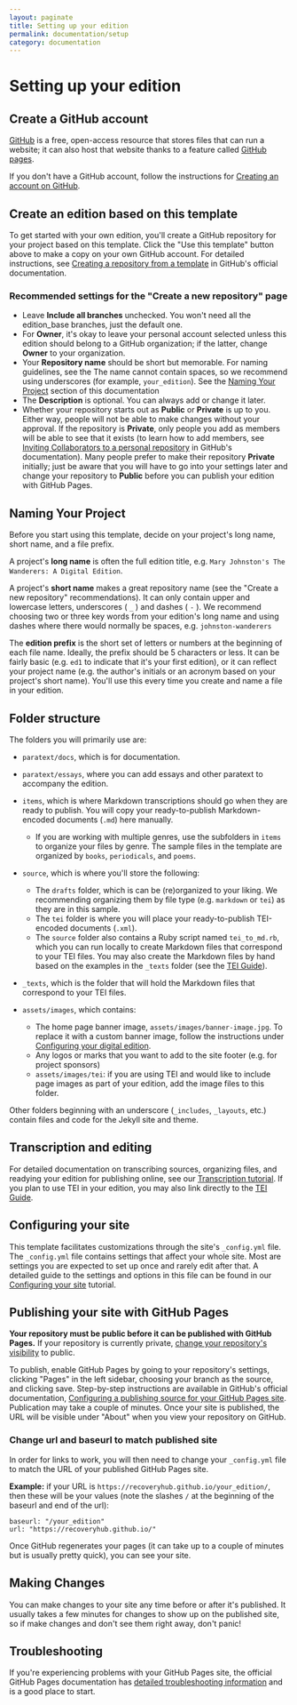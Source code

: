 ```yaml
---
layout: paginate
title: Setting up your edition
permalink: documentation/setup
category: documentation
---
```


# Setting up your edition

## Create a GitHub account

[GitHub](https://github.com/) is a free, open-access resource that stores files 
that can run a website; it can also host that website thanks to a feature called 
[GitHub pages](https://documentation.github.com/pages/). 

If you don't have a GitHub account, follow the instructions for 
[Creating an account on GitHub](https://documentation.github.com/en/get-started/start-your-journey/creating-an-account-on-github).

## Create an edition based on this template

To get started with your own edition, you'll create a GitHub repository for your 
project based on this template. Click the "Use this template" button 
above to make a copy on your own GitHub account. For detailed instructions, 
see [Creating a repository from a template](https://documentation.github.com/en/repositories/creating-and-managing-repositories/creating-a-repository-from-a-template) in GitHub's official documentation.

### Recommended settings for the "Create a new repository" page
- Leave **Include all branches** unchecked. You won't need all the edition_base 
  branches, just the default one.
- For **Owner**, it's okay to leave your personal account selected unless this 
  edition should belong to a GitHub organization; if the latter, change 
  **Owner** to your organization.
- Your **Repository name** should be short but memorable. For naming guidelines, 
  see the The name cannot contain spaces, so we recommend using underscores 
  (for example, `your_edition`). See the [Naming Your Project]() section of this documentation 
- The **Description** is optional. You can always add or change it later.
- Whether your repository starts out as **Public** or **Private** is up to you. 
  Either way, people will not be able to make changes without your approval. 
  If the repository is **Private**, only people you add as members will be able 
  to see that it exists (to learn how to add members, see 
  [Inviting Collaborators to a personal repository](https://documentation.github.com/en/account-and-profile/setting-up-and-managing-your-personal-account-on-github/managing-access-to-your-personal-repositories/inviting-collaborators-to-a-personal-repository) in GitHub's documentation). 
  Many people prefer to make their repository **Private** initially; just be 
  aware that you will have to go into your settings later and change your 
  repository to **Public** before you can publish your edition with GitHub Pages.

## Naming Your Project

Before you start using this template, decide on your project's long name, 
short name, and a file prefix. 

A project's **long name** is often the full edition title, e.g. 
`Mary Johnston's The Wanderers: A Digital Edition`.

A project's **short name** makes a great repository name (see the "Create a new 
repository" recommendations). It can only contain upper and lowercase letters, 
underscores ( `_` ) and dashes ( `-` ). We recommend choosing two or three key 
words from your edition's long name and using dashes where there would normally 
be spaces, e.g. `johnston-wanderers`

The **edition prefix** is the short set of letters or numbers at the beginning of each 
file name. Ideally, the prefix should be 5 characters or less. It can be fairly 
basic (e.g. `ed1` to indicate that it's your first edition), or it can reflect 
your project name (e.g. the author's initials or an acronym based on your 
project's short name). You'll use this every time you create and name a file 
in your edition.

## Folder structure

The folders you will primarily use are:
- `paratext/docs`, which is for documentation.
- `paratext/essays`, where you can add essays and other paratext to 
accompany the edition.
- `items`, which is where Markdown transcriptions should go when they are ready 
to publish. You will copy your ready-to-publish Markdown-encoded documents (`.md`) here manually.
  - If you are working with multiple genres, use the subfolders in `items` 
  to organize your files by genre. The sample files in the template are 
  organized by `books`, `periodicals`, and `poems`.
  
- `source`, which is where you'll store the following:
  - The `drafts` folder, which is can be (re)organized to your liking. We recommending organizing them by file type (e.g. `markdown` or `tei`) as they are in this sample.
  - The `tei` folder is where you will place your ready-to-publish TEI-encoded documents (`.xml`). 
  - The `source` folder also contains a Ruby script named `tei_to_md.rb`, which you can run locally to create Markdown files that correspond to your TEI files. You may also create the Markdown files by hand based on the examples in the `_texts` folder (see the [TEI Guide](https://recoveryhub.github.io/edition_template/documentation/tei)).
- `_texts`, which is the folder that will hold the Markdown files that correspond to your TEI files. 
- `assets/images`, which contains:
  - The home page banner image, `assets/images/banner-image.jpg`. To replace it with a custom banner image, follow the instructions under [Configuring your digital edition](https://recoveryhub.github.io/edition_template/documentation/site-config).
  - Any logos or marks that you want to add to the site footer (e.g. for project sponsors)
  - `assets/images/tei`: if you are using TEI and would like to include page images as part of your edition, add the image files to this folder. 

Other folders beginning with an underscore (`_includes`, `_layouts`, etc.) contain files and code for the Jekyll site and theme.

## Transcription and editing

For detailed documentation on transcribing sources, organizing files, and 
readying your edition for publishing online, see our 
[Transcription tutorial](https://recoveryhub.github.io/edition_template/documentation/transcription). 
If you plan to use TEI in your edition, you may also link directly to the [TEI Guide](https://recoveryhub.github.io/edition_template/documentation/tei).

## Configuring your site

This template facilitates customizations through the site's `_config.yml` file. 
The `_config.yml` file contains settings that affect your whole site. 
Most are settings you are expected to set up once and rarely edit after that. 
A detailed guide to the settings and options in this file can be found in our 
[Configuring your site](https://recoveryhub.github.io/edition_template/documentation/site-config) 
tutorial.

## Publishing your site with GitHub Pages

**Your repository must be public before it can be published with GitHub Pages.** 
If your repository is currently private, [change your repository's visibility](https://documentation.github.com/en/repositories/managing-your-repositorys-settings-and-features/managing-repository-settings/setting-repository-visibility) to public.

To publish, enable GitHub Pages by going to your repository's settings, 
clicking "Pages" in the left sidebar, choosing your branch as the source, and 
clicking save. Step-by-step instructions are available in GitHub's official documentation, 
[Configuring a publishing source for your GitHub Pages site](https://documentation.github.com/en/pages/getting-started-with-github-pages/configuring-a-publishing-source-for-your-github-pages-site). Publication may take a couple of minutes. Once your site is published, the URL will be visible under "About" when you view your repository on GitHub.

### Change url and baseurl to match published site

In order for links to work, you will then need to change your `_config.yml` file 
to match the URL of your published GitHub Pages site.

**Example:** if your URL is `https://recoveryhub.github.io/your_edition/`, 
then these will be your values (note the slashes `/` at the beginning of the baseurl and end of the url): 

```
baseurl: "/your_edition"
url: "https://recoveryhub.github.io/"
```

Once GitHub regenerates your pages (it can take up to a couple of minutes but 
is usually pretty quick), you can see your site.

## Making Changes

You can make changes to your site any time before or after it's published. It usually takes a few minutes for changes to show up on the published site, so if 
make changes and don't see them right away, don't panic!

## Troubleshooting

If you're experiencing problems with your GitHub Pages site, the official GitHub Pages documentation has [detailed troubleshooting information](https://docs.github.com/en/pages/setting-up-a-github-pages-site-with-jekyll/about-jekyll-build-errors-for-github-pages-sites) and is a good place to start. 




